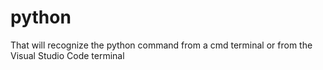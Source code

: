 # python

That will recognize the python command from a cmd terminal or from the Visual Studio Code terminal
